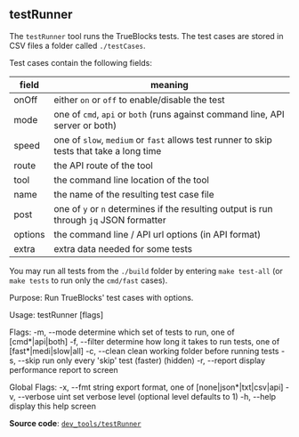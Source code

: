 ## testRunner

The `testRunner` tool runs the TrueBlocks tests. The test cases are stored in CSV files a folder called `./testCases`.

Test cases contain the following fields:

| field   | meaning                                                                                  |
| ------- | ---------------------------------------------------------------------------------------- |
| onOff   | either `on` or `off` to enable/disable the test                                          |
| mode    | one of `cmd`, `api` or `both` (runs against command line, API server or both)            |
| speed   | one of `slow`, `medium` or `fast` allows test runner to skip tests that take a long time |
| route   | the API route of the tool                                                                |
| tool    | the command line location of the tool                                                    |
| name    | the name of the resulting test case file                                                 |
| post    | one of `y` or `n` determines if the resulting output is run through `jq` JSON formatter  |
| options | the command line / API url options (in API format)                                       |
| extra   | extra data needed for some tests                                                         |

You may run all tests from the `./build` folder by entering `make test-all` (or `make tests` to run only the `cmd/fast` cases).

Purpose:
  Run TrueBlocks' test cases with options.

Usage:
  testRunner [flags]

Flags:
  -m, --mode <val>     determine which set of tests to run, one of [cmd*|api|both]
  -f, --filter <val>   determine how long it takes to run tests, one of [fast*|medi|slow|all]
  -c, --clean          clean working folder before running tests
  -s, --skip <num>     run only every 'skip' test (faster) (hidden)
  -r, --report         display performance report to screen

Global Flags:
  -x, --fmt string     export format, one of [none|json*|txt|csv|api]
  -v, --verbose uint   set verbose level (optional level defaults to 1)
  -h, --help           display this help screen

**Source code**: [`dev_tools/testRunner`](https://github.com/TrueBlocks/trueblocks-core/tree/master/src/dev_tools/testRunner)


